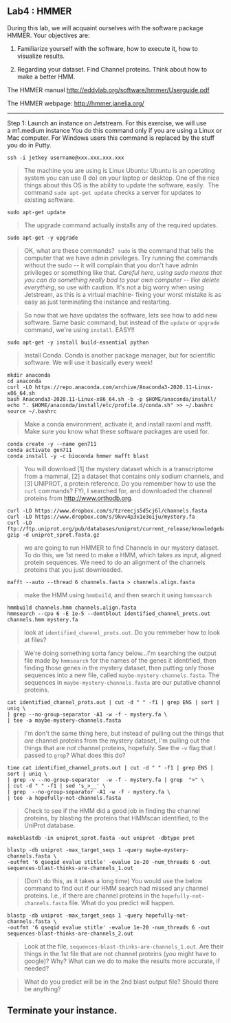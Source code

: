 Lab4 : HMMER
--

During this lab, we will acquaint ourselves with the software package HMMER. Your objectives are:

1. Familiarize yourself with the software, how to execute it, how to visualize results.

2. Regarding your dataset. Find Channel proteins. Think about how to make a better HMM.

The HMMER manual <a href="http://eddylab.org/software/hmmer/Userguide.pdf">http://eddylab.org/software/hmmer/Userguide.pdf</a>

The HMMER webpage: <a href="http://hmmer.janelia.org/">http://hmmer.janelia.org/</a>

---

Step 1: Launch an instance on Jetstream. For this exercise, we will use a m1.medium instance You do this command only if you are using a Linux or Mac computer. For Windows users this command is replaced by the stuff you do in Putty. 

```
ssh -i jetkey username@xxx.xxx.xxx.xxx
```

> The machine you are using is Linux Ubuntu: Ubuntu is an operating system you can use (I do) on your laptop or desktop. One of the nice things about this OS is the ability to update the software, easily.  The command `sudo apt-get update` checks a server for updates to existing software.


```
sudo apt-get update
```

> The upgrade command actually installs any of the required updates.

```
sudo apt-get -y upgrade
```

> OK, what are these commands?  `sudo` is the command that tells the computer that we have admin privileges. Try running the commands without the sudo -- it will complain that you don't have admin privileges or something like that. *Careful here, using sudo means that you can do something really bad to your own computer -- like delete everything*, so use with caution. It's not a big worry when using Jetstream, as this is a virtual machine- fixing your worst mistake is as easy as just terminating the instance and restarting.


> So now that we have updates the software, lets see how to add new software. Same basic command, but instead of the `update` or `upgrade` command, we're using `install`. EASY!!


```
sudo apt-get -y install build-essential python
```

> Install Conda. Conda is another package manager, but for scientific software. We will use it basically every week!

```
mkdir anaconda
cd anaconda
curl -LO https://repo.anaconda.com/archive/Anaconda3-2020.11-Linux-x86_64.sh
bash Anaconda3-2020.11-Linux-x86_64.sh -b -p $HOME/anaconda/install/
echo ". $HOME/anaconda/install/etc/profile.d/conda.sh" >> ~/.bashrc
source ~/.bashrc
```

> Make a conda environment, activate it, and install raxml and mafft. Make sure you know what these software packages are used for.

```
conda create -y --name gen711
conda activate gen711
conda install -y -c bioconda hmmer mafft blast
```


> You will download [1] the mystery dataset which is a transcriptome from a mammal, [2] a dataset that contains only sodium channels, and [3] UNIPROT, a protein reference. Do you remember how to use the `curl` commands? FYI, I searched for, and downloaded the channel proteins from http://www.orthodb.org.

```
curl -LO https://www.dropbox.com/s/tzreecjs5d5cj6l/channels.fasta
curl -LO https://www.dropbox.com/s/9kvv4p3x1e3oiju/mystery.fa
curl -LO ftp://ftp.uniprot.org/pub/databases/uniprot/current_release/knowledgebase/complete/uniprot_sprot.fasta.gz
gzip -d uniprot_sprot.fasta.gz
```

> we are going to run HMMER to find Channels in our mystery dataset. To do this, we 1st need to make a HMM, which takes as input, aligned protein sequences. We need to do an alignment of the channels proteins that you just downloaded.

```
mafft --auto --thread 6 channels.fasta > channels.align.fasta
```

> make the HMM using `hmmbuild`, and then search it using `hmmsearch`

```
hmmbuild channels.hmm channels.align.fasta
hmmsearch --cpu 6 -E 1e-5 --domtblout identified_channel_prots.out channels.hmm mystery.fa
```

> look at `identified_channel_prots.out`. Do you remmeber how to look at files?

> We're doing something sorta fancy below...I'm searching the output file made by `hmmsearch` for the names of the genes it identified, then finding those genes in the mystery dataset, then putting only those sequences into a new file, called `maybe-mystery-channels.fasta`. The sequences in `maybe-mystery-channels.fasta` are our putative channel proteins.

```
cat identified_channel_prots.out | cut -d " " -f1 | grep ENS | sort | uniq \
| grep --no-group-separator -A1 -w -f - mystery.fa \
| tee -a maybe-mystery-channels.fasta
```

> I'm don't the same thing here, but instead of pulling out the things that _are_ channel proteins from the mystery dataset, I'm pulling out the things that are _not_ channel proteins, hopefully. See the `-v` flag that I passed to `grep`? What does this do?

```
time cat identified_channel_prots.out | cut -d " " -f1 | grep ENS | sort | uniq \
| grep -v --no-group-separator  -w -f - mystery.fa | grep  ">" \
| cut -d " " -f1 | sed 's_>__' \
| grep  --no-group-separator -A1 -w -f - mystery.fa \
| tee -a hopefully-not-channels.fasta
```

> Check to see if the HMM did a good job in finding the channel proteins, by blasting the proteins that HMMscan identified, to the UniProt database.

```
makeblastdb -in uniprot_sprot.fasta -out uniprot -dbtype prot

blastp -db uniprot -max_target_seqs 1 -query maybe-mystery-channels.fasta \
-outfmt '6 qseqid evalue stitle' -evalue 1e-20 -num_threads 6 -out sequences-blast-thinks-are-channels_1.out
```

> (Don't do this, as it takes a long time) You would use the below command to find out if our HMM search had missed any channel proteins. I.e., if there are channel proteins in the `hopefully-not-channels.fasta` file. What do you predict will happen.


```
blastp -db uniprot -max_target_seqs 1 -query hopefully-not-channels.fasta \
-outfmt '6 qseqid evalue stitle' -evalue 1e-20 -num_threads 6 -out sequences-blast-thinks-are-channels_2.out

```

> Look at the file, `sequences-blast-thinks-are-channels_1.out`. Are their things in the 1st file that are not channel proteins (you might have to google)? Why? What can we do to make the results more accurate, if needed?

> What do you predict will be in the 2nd blast output file? Should there be anything?

## Terminate your instance.
